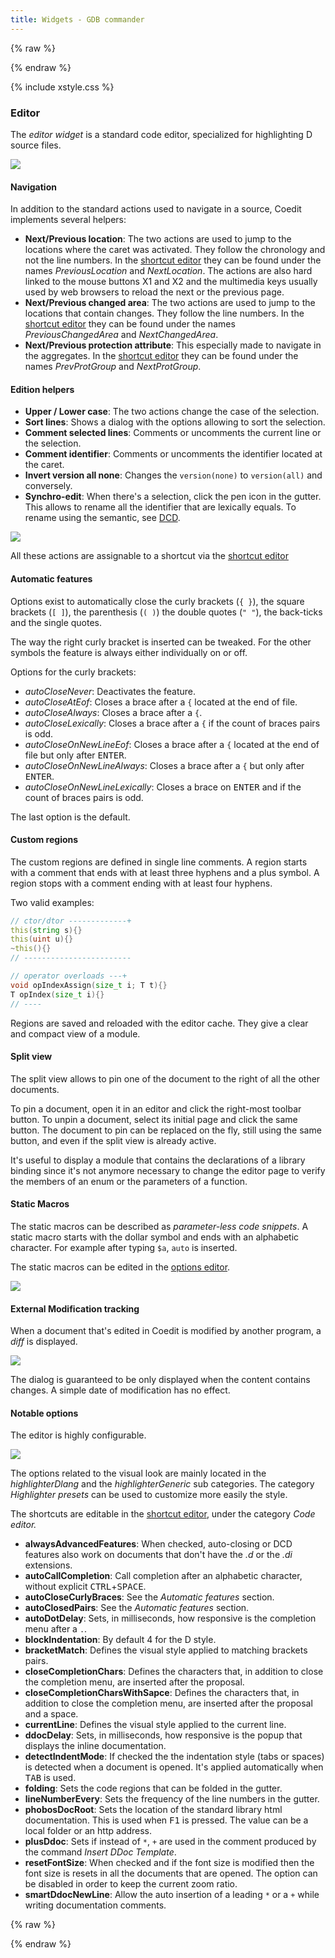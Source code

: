 ```yaml
---
title: Widgets - GDB commander
---
```


{% raw %}
<script src="//cdnjs.cloudflare.com/ajax/libs/anchor-js/4.0.0/anchor.min.js"></script>
{% endraw %}

{% include xstyle.css %}

### Editor

The _editor widget_ is a standard code editor, specialized for highlighting D source files.

![](img/editor_overview.png)

#### Navigation

In addition to the standard actions used to navigate in a source, Coedit implements several helpers:

- **Next/Previous location**: The two actions are used to jump to the locations where the caret was activated. They follow the chronology and not the line numbers. In the [shortcut editor](options_shortcuts_editor) they can be found under the names _PreviousLocation_ and _NextLocation_. The actions are also hard linked to the mouse buttons X1 and X2 and the multimedia keys usually used by web browsers to reload the next or the previous page.
- **Next/Previous changed area**: The two actions are used to jump to the locations that contain changes. They follow the line numbers. In the [shortcut editor](options_shortcuts_editor) they can be found under the names _PreviousChangedArea_ and _NextChangedArea_.
- **Next/Previous protection attribute**: This especially made to navigate in the aggregates. In the [shortcut editor](options_shortcuts_editor) they can be found under the names _PrevProtGroup_ and _NextProtGroup_.

#### Edition helpers

- **Upper / Lower case**: The two actions change the case of the selection.
- **Sort lines**: Shows a dialog with the options allowing to sort the selection.
- **Comment selected lines**: Comments or uncomments the current line or the selection.
- **Comment identifier**: Comments or uncomments the identifier located at the caret.
- **Invert version all none**: Changes the `version(none)` to `version(all)` and conversely.
- **Synchro-edit**: When there's a selection, click the pen icon in the gutter. This allows to rename all the identifier that are lexically equals. To rename using the semantic, see [DCD](features_dcd).

![](img/editor_synchro_edit.png)

All these actions are assignable to a shortcut via the [shortcut editor](options_shortcuts_editor)

#### Automatic features

Options exist to automatically close the curly brackets (`{ }`), the square brackets (`[ ]`), the parenthesis (`( )`) the double quotes (`" "`), the back-ticks and the single quotes.

The way the right curly bracket is inserted can be tweaked. For the other symbols the feature is always either individually on or off.

Options for the curly brackets:

- _autoCloseNever_: Deactivates the feature. 
- _autoCloseAtEof_: Closes a brace after a `{` located at the end of file.
- _autoCloseAlways_: Closes a brace after a `{`.
- _autoCloseLexically_: Closes a brace after a `{` if the count of braces pairs is odd.
- _autoCloseOnNewLineEof_: Closes a brace after a `{` located at the end of file but only after <kbd>ENTER</kbd>.
- _autoCloseOnNewLineAlways_: Closes a brace after a `{` but only after <kbd>ENTER</kbd>.
- _autoCloseOnNewLineLexically_: Closes a brace on <kbd>ENTER</kbd> and if the count of braces pairs is odd.

The last option is the default.

#### Custom regions

The custom regions are defined in single line comments.
A region starts with a comment that ends with at least three hyphens and a plus symbol.
A region stops with a comment ending with at least four hyphens.

Two valid examples:

```d
// ctor/dtor -------------+
this(string s){}
this(uint u){}
~this(){}
// ------------------------

// operator overloads ---+
void opIndexAssign(size_t i; T t){}
T opIndex(size_t i){}
// ----
```

Regions are saved and reloaded with the editor cache. They give a clear and compact view of a module.

#### Split view

The split view allows to pin one of the document to the right of all the other documents.

To pin a document, open it in an editor and click the right-most toolbar button.
To unpin a document, select its initial page and click the same button.
The document to pin can be replaced on the fly, still using the same button, and even if the split view is already active.

It's useful to display a module that contains the declarations of a library binding since it's not anymore necessary to change the editor page to verify the members of an enum or the parameters of a function.

#### Static Macros

The static macros can be described as *parameter-less code snippets*.
A static macro starts with the dollar symbol and ends with an alphabetic character.
For example after typing `$a`, `auto` is inserted. 

The static macros can be edited in the [options editor](widgets_options_editor).

![](img/options_static_macros.png)

#### External Modification tracking

When a document that's edited in Coedit is modified by another program, a _diff_ is displayed.

![](img/editor_diff.png)

The dialog is guaranteed to be only displayed when the content contains changes. A simple date of modification has no effect.

#### Notable options

The editor is highly configurable. 

![](img/options_editor.png)

The options related to the visual look are mainly located in the _highlighterDlang_ and the _highlighterGeneric_ sub categories. 
The category _Highlighter presets_ can be used to customize more easily the style.

The shortcuts are editable in the [shortcut editor](options_shortcuts_editor), under the category _Code editor._

- **alwaysAdvancedFeatures**: When checked, auto-closing or DCD features also work on documents that don't have the _.d_ or the _.di_ extensions.
- **autoCallCompletion**: Call completion after an alphabetic character, without explicit <kbd>CTRL</kbd>+<kbd>SPACE</kbd>.
- **autoCloseCurlyBraces**: See the _Automatic features_ section.
- **autoClosedPairs**: See the _Automatic features_ section.
- **autoDotDelay**: Sets, in milliseconds, how responsive is the completion menu after a `.`.
- **blockIndentation**: By default 4 for the D style.
- **bracketMatch**: Defines the visual style applied to matching brackets pairs.
- **closeCompletionChars**: Defines the characters that, in addition to close the completion menu, are inserted after the proposal.
- **closeCompletionCharsWithSapce**: Defines the characters that, in addition to close the completion menu, are inserted after the proposal and a space.
- **currentLine**: Defines the visual style applied to the current line.
- **ddocDelay**: Sets, in milliseconds, how responsive is the popup that displays the inline documentation.
- **detectIndentMode**: If checked the the indentation style (tabs or spaces) is detected when a document is opened. It's applied automatically when <kbd>TAB</kbd> is used.
- **folding**: Sets the code regions that can be folded in the gutter.
- **lineNumberEvery**: Sets the frequency of the line numbers in the gutter.
- **phobosDocRoot**: Sets the location of the standard library html documentation. This is used when <kbd>F1</kbd> is pressed. The value can be a local folder or an http address.
- **plusDdoc**: Sets if instead of `*`, `+` are used in the comment produced by the command _Insert DDoc Template_.
- **resetFontSize**: When checked and if the font size is modified then the font size is resets in all the documents that are opened. The option can be disabled in order to keep the current zoom ratio.
- **smartDdocNewLine**: Allow the auto insertion of a leading `*` or a `+` while writing documentation comments.

{% raw %}
<script>
anchors.add();
</script>
{% endraw %}
